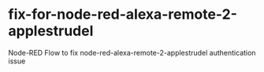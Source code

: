 # fix-for-node-red-alexa-remote-2-applestrudel
Node-RED Flow to fix node-red-alexa-remote-2-applestrudel authentication issue

